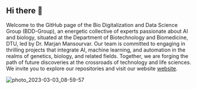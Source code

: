 ## Hi there 👋

Welcome to the GitHub page of the Bio Digitalization and Data Science Group (BDD-Group), an energetic collective of experts passionate about AI and biology, situated at the Department of Biotechnology and Biomedicine, DTU, led by Dr. Marjan Mansourvar. Our team is committed to engaging in thrilling projects that integrate AI, machine learning, and automation in the realms of genetics, biology, and related fields. Together, we are forging the path of future discoveries at the crossroads of technology and life sciences. We invite you to explore our repositories and visit our website [website](https://www.bioengineering.dtu.dk/research/research-sections/section-for-synthetic-biology/fungal-systems-biology/bio-digitalization-and-data-science). 


![photo_2023-03-03_08-59-57](https://github.com/BDD-G/.github/assets/41271921/1f2f764f-cf9f-4340-964e-7f60132e0388)

